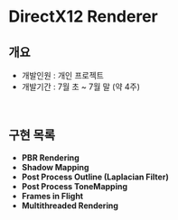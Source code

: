 # DirectX12 Renderer

## 개요
- 개발인원 : 개인 프로젝트
- 개발기간 : 7월 초 ~ 7월 말 (약 4주)

<br>

## 구현 목록

- **PBR Rendering**
- **Shadow Mapping**
- **Post Process Outline (Laplacian Filter)**
- **Post Process ToneMapping**
- **Frames in Flight**  
- **Multithreaded Rendering**

